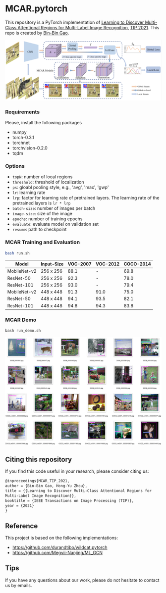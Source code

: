# MCAR.pytorch
This repository is a PyTorch implementation of [Learning to Discover Multi-Class Attentional Regions for Multi-Label Image Recognition](https://arxiv.org/abs/2007.01755), [TIP 2021](https://signalprocessingsociety.org/publications-resources/ieee-transactions-image-processing). This repo is created by [Bin-Bin Gao](http://lamda.nju.edu.cn/gaobb).

<img src="./images/MCAR.png" style="zoom:50%;" />



### Requirements

Please, install the following packages
- numpy
- torch-0.3.1
- torchnet
- torchvision-0.2.0
- tqdm


### Options
- `topN`: number of local regions
- `threshold`: threshold of localization 
- `ps`: gloabl pooling style, e.g., 'avg', 'max', 'gwp'
- `lr`: learning rate
- `lrp`: factor for learning rate of pretrained layers. The learning rate of the pretrained layers is `lr * lrp`
- `batch-size`: number of images per batch
- `image-size`: size of the image
- `epochs`: number of training epochs
- `evaluate`: evaluate model on validation set
- `resume`: path to checkpoint

### MCAR Training and Evaluation

```sh
bash run.sh
```

| Model        | Input-Size | VOC-2007 | VOC-2012 | COCO-2014 |
| ------------ | ---------- | -------- | -------- | --------- |
| MobileNet-v2 | 256 x 256  | 88.1     | -        | 69.8      |
| ResNet-50    | 256 x 256  | 92.3     | -        | 78.0      |
| ResNet-101   | 256 x 256  | 93.0     | -        | 79.4      |
| MobileNet-v2 | 448 x 448  | 91.3     | 91.0     | 75.0      |
| ResNet-50    | 448 x 448  | 94.1     | 93.5     | 82.1      |
| ResNet-101   | 448 x 448  | 94.8     | 94.3     | 83.8      |

### MCAR Demo

```
bash run_demo.sh
```

![mcar-demo](./images/mcar-demo.png)

## Citing this repository

If you find this code useful in your research, please consider citing us:

```
@inproceedings{MCAR_TIP_2021,
author = {Bin-Bin Gao, Hong-Yu Zhou},
title = {{Learning to Discover Multi-Class Attentional Regions for Multi-Label Image Recognition}},
booktitle = {IEEE Transactions on Image Processing (TIP)},
year = {2021}
}
```
## Reference
This project is based on the following implementations:
- https://github.com/durandtibo/wildcat.pytorch
- https://github.com/Megvii-Nanjing/ML_GCN

## Tips
If you have any questions about our work, please do not hesitate to contact us by emails.
